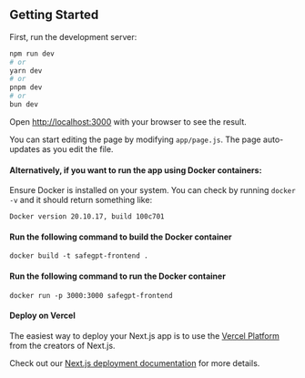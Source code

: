 

## Getting Started

First, run the development server:

```bash
npm run dev
# or
yarn dev
# or
pnpm dev
# or
bun dev
```

Open [http://localhost:3000](http://localhost:3000) with your browser to see the result.

You can start editing the page by modifying `app/page.js`. The page auto-updates as you edit the file.

#### Alternatively, if you want to run the app using Docker containers:
Ensure Docker is installed on your system. You can check by running `docker -v` and it should return something like:
```
Docker version 20.10.17, build 100c701
```

####      Run the following command to build the Docker container
```
docker build -t safegpt-frontend .  
```

####      Run the following command to run the Docker container
```
docker run -p 3000:3000 safegpt-frontend
```



#### Deploy on Vercel

The easiest way to deploy your Next.js app is to use the [Vercel Platform](https://vercel.com/new?utm_medium=default-template&filter=next.js&utm_source=create-next-app&utm_campaign=create-next-app-readme) from the creators of Next.js.

Check out our [Next.js deployment documentation](https://nextjs.org/docs/deployment) for more details.
